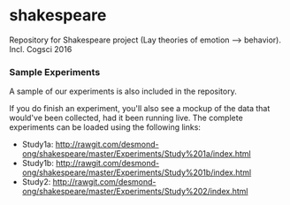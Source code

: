 # shakespeare
Repository for Shakespeare project (Lay theories of emotion --> behavior). Incl. Cogsci 2016



### Sample Experiments

A sample of our experiments is also included in the repository. 

If you do finish an experiment, you'll also see a mockup of the data that would've been collected, had it been running live. The complete experiments can be loaded using the following links:

+ Study1a: http://rawgit.com/desmond-ong/shakespeare/master/Experiments/Study%201a/index.html
+ Study1b: http://rawgit.com/desmond-ong/shakespeare/master/Experiments/Study%201b/index.html
+ Study2: http://rawgit.com/desmond-ong/shakespeare/master/Experiments/Study%202/index.html